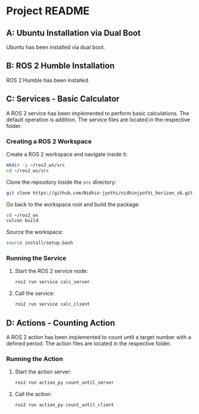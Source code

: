 # Project README

## A: Ubuntu Installation via Dual Boot
Ubuntu has been installed via dual boot. 

## B: ROS 2 Humble Installation
ROS 2 Humble has been installed. 

## C: Services - Basic Calculator
A ROS 2 service has been implemented to perform basic calculations. The default operation is addition. The service files are located in the respective folder.

### Creating a ROS 2 Workspace
Create a ROS 2 workspace and navigate inside it:
```bash
mkdir -p ~/ros2_ws/src
cd ~/ros2_ws/src
```

Clone the repository inside the `src` directory:
```bash
git clone https://github.com/Nidhin-jyothi/nidhinjyothi_horizon_s6.git
```

Go back to the workspace root and build the package:
```bash
cd ~/ros2_ws
colcon build
```

Source the workspace:
```bash
source install/setup.bash
```

### Running the Service
1. Start the ROS 2 service node:
   ```bash
   ros2 run service calc_server
   ```
2. Call the service:
   ```bash
   ros2 run service calc_client
   ```

## D: Actions - Counting Action
A ROS 2 action has been implemented to count until a target number with a defined period. The action files are located in the respective folder.

### Running the Action
1. Start the action server:
   ```bash
   ros2 run action_py count_until_server
   ```
2. Call the action:
   ```bash
   ros2 run action_py count_until_client
   ```

